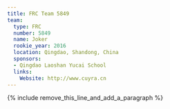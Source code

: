 ```yaml
---
title: FRC Team 5849
team:
  type: FRC
  number: 5849
  name: Joker
  rookie_year: 2016
  location: Qingdao, Shandong, China
  sponsors:
  - Qingdao Laoshan Yucai School
  links:
    Website: http://www.cuyra.cn
---
```


{% include remove_this_line_and_add_a_paragraph %}